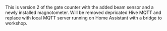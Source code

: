 This is version 2 of the gate counter with the added beam sensor and a newly installed magnotometer. Will be removed depricated Hive MQTT and replace with local MQTT server running on Home Assistant with a bridge to workshop.

